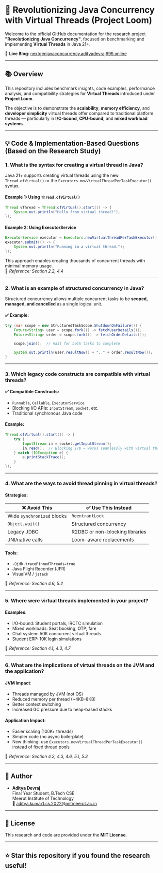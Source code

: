 
# 🚀 Revolutionizing Java Concurrency with Virtual Threads (Project Loom)

Welcome to the official GitHub documentation for the research project **"Revolutionizing Java Concurrency"**, focused on benchmarking and implementing **Virtual Threads** in Java 21+.

🔗 **Live Blog**: [nextgenjavaconcurrency.adityadevraj699.online](https://nextgenjavaconcurrency.adityadevraj699.online)

---

## 📚 Overview

This repository includes benchmark insights, code examples, performance analysis, and compatibility strategies for **Virtual Threads** introduced under **Project Loom**.

The objective is to demonstrate the **scalability**, **memory efficiency**, and **developer simplicity** virtual threads offer compared to traditional platform threads — particularly in **I/O-bound**, **CPU-bound**, and **mixed workload systems**.

---

## 💡 Code & Implementation-Based Questions (Based on the Research Study)

### 1. What is the syntax for creating a virtual thread in Java?

Java 21+ supports creating virtual threads using the new `Thread.ofVirtual()` or the `Executors.newVirtualThreadPerTaskExecutor()` syntax.

#### Example 1: Using `Thread.ofVirtual()`
```java
Thread vThread = Thread.ofVirtual().start(() -> {
    System.out.println("Hello from virtual thread!");
});
```

#### Example 2: Using ExecutorService
```java
ExecutorService executor = Executors.newVirtualThreadPerTaskExecutor();
executor.submit(() -> {
    System.out.println("Running in a virtual thread.");
});
```
This approach enables creating thousands of concurrent threads with minimal memory usage.  
📖 *Reference: Section 2.2, 4.4*

---

### 2. What is an example of structured concurrency in Java?

Structured concurrency allows multiple concurrent tasks to be **scoped, managed, and cancelled** as a single logical unit.

#### ✅ Example:
```java
try (var scope = new StructuredTaskScope.ShutdownOnFailure()) {
    Future<String> user = scope.fork(() -> fetchUserDetails());
    Future<String> order = scope.fork(() -> fetchOrderDetails());

    scope.join();  // Wait for both tasks to complete

    System.out.println(user.resultNow() + ", " + order.resultNow());
}
```

---

### 3. Which legacy code constructs are compatible with virtual threads?

#### ✅ Compatible Constructs:
- `Runnable`, `Callable`, `ExecutorService`
- Blocking I/O APIs: `InputStream`, `Socket`, etc.
- Traditional synchronous Java code

#### Example:
```java
Thread.ofVirtual().start(() -> {
    try {
        InputStream in = socket.getInputStream();
        in.read();  // Blocking I/O — works seamlessly with virtual threads
    } catch (IOException e) {
        e.printStackTrace();
    }
});
```

---

### 4. What are the ways to avoid thread pinning in virtual threads?

#### Strategies:
| ❌ Avoid This                             | ✅ Use This Instead                         |
|------------------------------------------|---------------------------------------------|
| Wide `synchronized` blocks               | `ReentrantLock`                             |
| `Object.wait()`                          | Structured concurrency                      |
| Legacy JDBC                              | R2DBC or non-blocking libraries             |
| JNI/native calls                         | Loom-aware replacements                     |

#### Tools:
- `-Djdk.tracePinnedThreads=true`
- Java Flight Recorder (JFR)
- VisualVM / `jstack`

📖 *Reference: Section 4.6, 5.2*

---

### 5. Where were virtual threads implemented in your project?

#### Examples:
- I/O-bound: Student portals, IRCTC simulation
- Mixed workloads: Seat booking, OTP, fare
- Chat system: 50K concurrent virtual threads
- Student ERP: 10K login simulations

📖 *Reference: Section 4.1, 4.3, 4.7*

---

### 6. What are the implications of virtual threads on the JVM and the application?

#### JVM Impact:
- Threads managed by JVM (not OS)
- Reduced memory per thread (~4KB–8KB)
- Better context switching
- Increased GC pressure due to heap-based stacks

#### Application Impact:
- Easier scaling (100K+ threads)
- Simpler code (no async boilerplate)
- New thinking: use `Executors.newVirtualThreadPerTaskExecutor()` instead of fixed thread pools

📖 *Reference: Section 4.2, 4.3, 4.6, 5.1, 5.3*

---

## 📎 Author

- **Aditya Devraj**  
  Final Year Student, B.Tech CSE  
  Meerut Institute of Technology  
  📧 [aditya.kumar1.cs.2022@mitmeerut.ac.in](mailto:aditya.kumar1.cs.2022@mitmeerut.ac.in)

---

## 📌 License

This research and code are provided under the **MIT License**.

---

## ⭐ Star this repository if you found the research useful!

